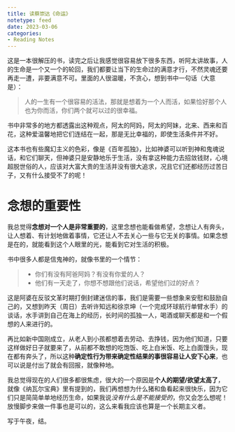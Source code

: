 ```yaml
---
title: 读蔡崇达《命运》
notetype: feed
date: 2023-03-06
categories: 
- Reading Notes
---
```


这是一本很解压的书，读完之后让我感觉很容易放下很多东西，听阿太讲故事，人的生命是一个又一个的轮回，我们都要让当下的生命过的满意才行，不然灵魂还要再走一遭，非要满意不可。里面的人很温暖，不贪心，想到书中一句话（大意是）：

> 人的一生有一个很容易的活法，那就是想着为一个人而活，如果恰好那个人也为你而活，你们两个就可以过的很幸福。

书中非常多的地方都透露出这种观点，阿太的阿妈，阿太的阿妹，北来、西来和百花，这种爱温馨地把它们连结在一起，那是无比幸福的，即使生活条件并不好。

这本书也有些魔幻主义的色彩，像是《百年孤独》，比如神婆可以听到神和鬼魂说话，和它们聊天，但神婆只是安静地乐于生活，没有拿这种能力去招敛钱财，心境超脱世俗的人，应该对大富大贵的生活并没有很大追求，况且它们还都经历过苦日子，又有什么接受不了的呢！

# 念想的重要性

我总觉得**念想对一个人是非常重要的**，这里念想也能看做希望，念想让人有奔头，让人想着、有计划地做着事情，它还让人不去关心一些与它无关的事情。如果念想是在的，就能看到这个人眼里的光，能看到它对生活的积极。

书中很多人都是信鬼神的，就像书里的一个情节：

> - 你们有没有阿爸阿妈？有没有你爱的人？
> - 他们有一天走了，你想不想跟他们说话，希望他们过的好点？

这是阿婆在反驳文革时期打倒封建迷信的事，我们是需要一些想象来安慰和鼓励自己的，又想到昨天（周日）去听许知远和徐京坤（一个完成环球航行单臂水手）的谈话，水手讲到自己在海上的经历，长时间的孤独一人，喝酒或聊天都是和一个假想的人来进行的。

再比如新中国刚成立，从老人到小孩都想着去劳动、去挣钱，因为他们知道，只要这样做好日子就要来了，从前都不敢想的吃饱饭、吃上白米饭、吃上白面馒头，现在都有奔头了，所以这种**确定性行为带来确定性结果的事很容易让人安下心来**，也可以说是付出了就会有回报，就像种地。

我总觉得现在的人们很多都很焦虑，很大的一个原因是**个人的期望/欲望太高了**，就像《纳瓦尔宝典》里有提到的，我们再想想为什么猪和鱼看起来很快乐，因为它们只是简简单单地经历生命，如果我说*没有什么是不能接受的*，你又会怎么想呢！放慢脚步来做一件事也是可以的，这么来看我应该也算是一个长期主义者。

写于午夜，结。